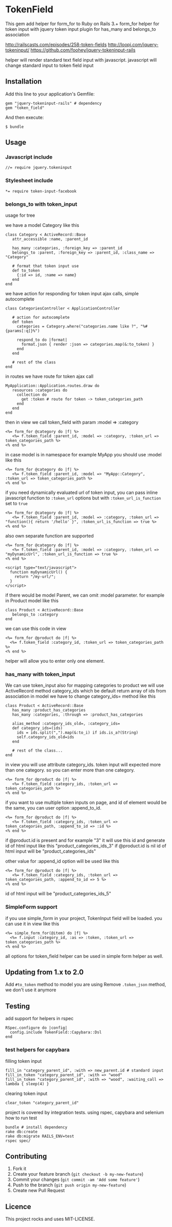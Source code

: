 # TokenField

This gem add helper for form_for to Ruby on Rails 3.+
form_for helper for token input with jquery token input plugin
for has_many and belongs_to association

http://railscasts.com/episodes/258-token-fields
http://loopj.com/jquery-tokeninput/
https://github.com/foohey/jquery-tokeninput-rails

helper will render standard text field input with javascript.
javascript will change standard input to token field input

## Installation

Add this line to your application's Gemfile:

    gem "jquery-tokeninput-rails" # dependency
    gem "token_field"

And then execute:

    $ bundle

## Usage

### Javascript include

    //= require jquery.tokeninput

### Stylesheet include

    *= require token-input-facebook

### belongs_to with token_input

usage for tree

we have a model Category like this

    class Category < ActiveRecord::Base
       attr_accessible :name, :parent_id

       has_many :categories, :foreign_key => :parent_id
       belongs_to :parent, :foreign_key => :parent_id, :class_name => "Category"

       # format that token input use
       def to_token
         {:id => id, :name => name}
       end
    end

we have action for responding for token input ajax calls, simple autocomplete

    class CategoriesController < ApplicationController

       # action for autocomplete
       def token
         categories = Category.where("categories.name like ?", "%#{params[:q]}%")

         respond_to do |format|
           format.json { render :json => categories.map(&:to_token) }
         end
       end

       # rest of the class
    end

in routes we have route for token ajax call

    MyApplication::Application.routes.draw do
       resources :categories do
         collection do
           get :token # route for token -> token_categories_path
         end
       end
    end

then in view we call token_field with param :model => :category

    <%= form_for @category do |f| %>
       <%= f.token_field :parent_id, :model => :category, :token_url => token_categories_path %>
    <% end %>

in case model is in namespace for example MyApp you should use :model like this

    <%= form_for @category do |f| %>
       <%= f.token_field :parent_id, :model => "MyApp::Category", :token_url => token_categories_path %>
    <% end %>

if you need dynamically evaluated url of token input, you can pass inline javascript function to `:token_url` options but with `:token_url_is_function` set to `true`

    <%= form_for @category do |f| %>
       <%= f.token_field :parent_id, :model => :category, :token_url => "function(){ return '/hello' }", :token_url_is_function => true %>
    <% end %>

also own separate function are supported

    <%= form_for @category do |f| %>
       <%= f.token_field :parent_id, :model => :category, :token_url => "myDynamicUrl", :token_url_is_function => true %>
    <% end %>

    <script type="text/javascript">
      function myDynamicUrl() {
        return "/my-url/";
      }
    </script>

if there would be model Parent, we can omit :model parameter.
for example in Product model like this

    class Product < ActiveRecord::Base
       belongs_to :category
    end

we can use this code in view

    <%= form_for @product do |f| %>
      <%= f.token_field :category_id, :token_url => token_categories_path %>
    <% end %>

helper will allow you to enter only one element.

### has_many with token_input

We can use token_input also for mapping categories to product
we will use ActiveRecord method category_ids which be default return array of ids from association
in model we have to change category_ids= method like this

    class Product < ActiveRecord::Base
       has_many :product_has_categories
       has_many :categories, :through => :product_has_categories

       alias_method :category_ids_old=, :category_ids=
       def category_ids=(ids)
         ids = ids.split(",").map(&:to_i) if ids.is_a?(String)
         self.category_ids_old=ids
       end

       # rest of the class...
    end

in view you will use attribute category_ids. token input will expected more than one category.
so you can enter more than one category.

    <%= form_for @product do |f| %>
       <%= f.token_field :category_ids, :token_url => token_categories_path %>
    <% end %>

if you want to use multiple token inputs on page, and id of element would be the same, you can user option :append_to_id.

    <%= form_for @product do |f| %>
       <%= f.token_field :category_ids, :token_url => token_categories_path, :append_to_id => :id %>
    <% end %>

if @product.id is present and for example "3" it will use this id and generate id of html input like this "product_categories_ids_3"
if @product.id is nil id of html input will be "product_categories_ids"

other value for :append_id option will be used like this

    <%= form_for @product do |f| %>
       <%= f.token_field :category_ids, :token_url => token_categories_path, :append_to_id => 5 %>
    <% end %>

id of html input will be "product_categories_ids_5"

### SimpleForm support

if you use simple_form in your project, TokenInput field will be loaded.
you can use it in view like this

    <%= simple_form_for(@item) do |f| %>
      <%= f.input :category_id, :as => :token, :token_url => token_categories_path %>
    <% end %>

all options for token_field helper can be used in simple form helper as well.

## Updating from 1.x to 2.0

Add `#to_token` method to model you are using
Remove `.token_json` method, we don't use it anymore

## Testing

add support for helpers in rspec

    RSpec.configure do |config|
      config.include TokenField::Capybara::Dsl
    end

### test helpers for capybara

filling token input

    fill_in "category_parent_id", :with => new_parent.id # standard input
    fill_in_token "category_parent_id", :with => "wood"
    fill_in_token "category_parent_id", :with => "wood", :waiting_call => lambda { sleep(4) }

clearing token input

    clear_token "category_parent_id"

project is covered by integration tests. using rspec, capybara and selenium
how to run test

    bundle # install dependency
    rake db:create
    rake db:migrate RAILS_ENV=test
    rspec spec/


## Contributing

1. Fork it
2. Create your feature branch (`git checkout -b my-new-feature`)
3. Commit your changes (`git commit -am 'Add some feature'`)
4. Push to the branch (`git push origin my-new-feature`)
5. Create new Pull Request


## Licence

This project rocks and uses MIT-LICENSE.